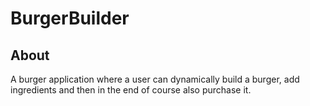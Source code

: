 # BurgerBuilder

## About

A burger application where a user can dynamically build a burger, add ingredients and then in the end of course also purchase it. 
